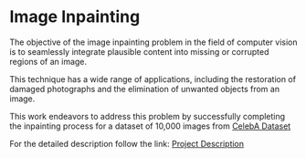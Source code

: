 # Image Inpainting

The objective of the image inpainting problem in the field of computer vision is to seamlessly integrate plausible content into missing or corrupted regions of an image. 

This technique has a wide range of applications, including the restoration of damaged photographs and the elimination of unwanted objects from an image.

This work endeavors to address this problem by successfully completing the inpainting process for a dataset of 10,000 images from [CelebA Dataset](https://paperswithcode.com/dataset/celeba)

For the detailed description follow the link: [Project Description](REPORT.md)

